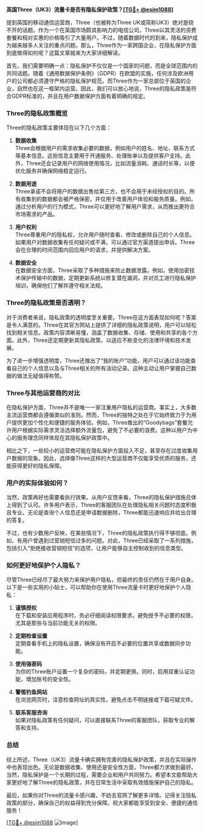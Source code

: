 **英国Three（UK3）流量卡是否有隐私保护政策？[[TG💪+ @esim1088](https://t.me/s/esim1088)]**

提到英国的移动通信运营商，Three（也被称为Three UK或简称UK3）绝对是绕不开的话题。作为一个在英国市场颇具影响力的电信公司，Three以其灵活的资费套餐和相对实惠的价格吸引了大量用户。不过，随着数据时代的到来，隐私保护成为越来越多人关注的重点问题。那么，Three作为一家跨国企业，在隐私保护方面到底做得如何呢？这篇文章就来为大家详细解读。

首先，我们需要明确一点：隐私保护不仅仅是一个国家的问题，而是全球范围内的共同话题。随着《通用数据保护条例》（GDPR）在欧盟的实施，任何涉及欧洲用户的公司都必须遵守严格的隐私保护规范。而Three作为一家总部位于英国的企业，自然也在这一框架内运营。因此，我们可以放心地说，Three的隐私政策是符合GDPR标准的，并且在用户数据保护方面有着明确的规定。

### Three的隐私政策概览

Three的隐私政策主要体现在以下几个方面：

1. **数据收集**  
   Three会根据用户的需求收集必要的数据，例如用户的姓名、地址、联系方式等基本信息。这些信息主要用于开通服务、处理账单以及提供客户支持。此外，Three还会记录用户的网络使用情况，比如流量消耗、通话时长等，以便优化服务并确保网络稳定运行。

2. **数据用途**  
   Three承诺不会将用户的数据出售给第三方，也不会用于未经授权的目的。所有收集到的数据都会被严格保密，并仅用于改善用户体验和服务质量。例如，通过分析用户的行为模式，Three可以更好地了解用户需求，从而推出更符合市场需求的产品。

3. **用户权利**  
   Three尊重用户的隐私权，允许用户随时查看、修改或删除自己的个人信息。如果用户对数据收集有任何疑问或不满，可以通过官方渠道提出申诉。Three会在合理的时间范围内回应用户的请求，并提供解决方案。

4. **数据安全**  
   在数据安全方面，Three采取了多种措施来防止数据泄露。例如，使用加密技术保护传输中的数据，定期更新系统以修复潜在漏洞，并对员工进行隐私保护培训，确保他们了解并遵守相关法规。

### Three的隐私政策是否透明？

对于消费者来说，隐私政策的透明度至关重要。Three在这方面表现如何呢？答案是令人满意的。Three在其官方网站上提供了详细的隐私政策说明，用户可以轻松找到相关信息。政策内容清晰易懂，涵盖了数据收集、存储、使用和共享的各个方面。此外，Three还定期更新其隐私政策，以适应不断变化的法律环境和技术发展。

为了进一步增强透明度，Three还推出了“我的账户”功能，用户可以通过该功能查看自己的个人信息以及与Three相关的所有活动记录。这种主动让用户掌握自己数据的做法无疑值得称赞。

### Three与其他运营商的对比

在隐私保护方面，Three并不是唯一一家注重用户隐私的运营商。事实上，大多数主流运营商都会遵循类似的准则。然而，Three的独特之处在于它始终致力于为用户提供更加个性化和便捷的服务体验。例如，Three推出的“Goodybags”套餐允许用户根据实际需求灵活选择额外流量包，避免了不必要的浪费。这种以用户为中心的服务理念同样体现在其隐私保护政策中。

相比之下，一些较小的运营商可能在隐私保护方面投入不足，甚至存在过度收集用户数据的现象。因此，选择像Three这样的大型运营商不仅能享受优质的服务，还能获得更好的隐私保障。

### 用户的实际体验如何？

当然，政策再好也需要看执行效果。从用户反馈来看，Three的隐私保护措施总体上得到了认可。许多用户表示，Three的客服团队在处理隐私相关问题时态度积极且专业。无论是查询个人信息还是申请数据删除，Three都能迅速响应并给出合理的答复。

不过，也有少数用户反映，在某些情况下，Three的隐私政策执行得不够彻底。例如，有用户曾遇到过营销短信过多的问题。对此，Three已经采取了一系列措施，包括引入“拒绝接收营销短信”的选项，让用户能够自主控制收到的信息类型。

### 如何更好地保护个人隐私？

尽管Three已经尽了最大努力来保护用户隐私，但最终的责任仍然在于用户自身。以下是一些实用的小贴士，可以帮助你在使用Three流量卡时更好地保护个人隐私：

1. **谨慎授权**  
   在下载和安装应用程序时，务必仔细阅读权限要求。避免授予不必要的权限，尤其是那些与当前功能无关的权限。

2. **定期检查设置**  
   定期查看手机上的隐私设置，确保没有开启不必要的位置共享或数据同步功能。

3. **使用强密码**  
   为你的Three账户设置一个复杂的密码，并定期更换。同时，启用双重认证功能，增加账号的安全性。

4. **警惕钓鱼网站**  
   在浏览网页时，注意检查网址的真实性，避免点击不明链接或下载可疑文件。

5. **联系客服咨询**  
   如果对隐私政策有任何疑问，可以直接联系Three的客服团队，获取专业的解答和支持。

### 总结

综上所述，Three（UK3）流量卡确实拥有完善的隐私保护政策，并且在实际操作中也表现出色。无论是数据收集、使用还是安全性方面，Three都力求做到最好。当然，隐私保护是一个长期的过程，需要企业和用户共同努力。希望本文能帮助大家更好地了解Three的隐私政策，并在日常生活中采取有效措施保护自己的隐私。

最后，如果你对Three的流量卡感兴趣，不妨去官网了解更多详情。记得关注隐私政策的部分，确保自己的权益得到充分保障。祝大家都能享受到安全、便捷的通信服务！

[[TG💪+ @esim1088](https://t.me/s/esim1088) ![Image](https://i.postimg.cc/4NQfJmqS/Snipaste-2025-05-13-00-14-12.png)]